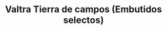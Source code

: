 ---
title: "Valtra Tierra de campos (Embutidos selectos)"
url: /madrid/valtra-tierra-de-campos-embutidos-selectos/
shop: comodidad
---